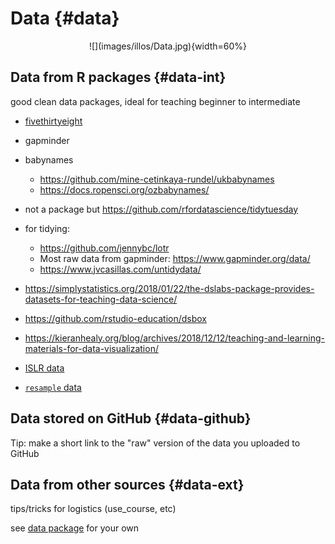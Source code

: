 # Data {#data}

<center>![](images/illos/Data.jpg){width=60%}</center>

## Data from R packages {#data-int}

good clean data packages, ideal for teaching beginner to intermediate

+ [fivethirtyeight](https://fivethirtyeight-r.netlify.com/)
+ gapminder
+ babynames
    + https://github.com/mine-cetinkaya-rundel/ukbabynames
    + https://docs.ropensci.org/ozbabynames/
+ not a package but https://github.com/rfordatascience/tidytuesday
+ for tidying: 
    + https://github.com/jennybc/lotr
    + Most raw data from gapminder: https://www.gapminder.org/data/
    + https://www.jvcasillas.com/untidydata/
+ https://simplystatistics.org/2018/01/22/the-dslabs-package-provides-datasets-for-teaching-data-science/
+ https://github.com/rstudio-education/dsbox
+ https://kieranhealy.org/blog/archives/2018/12/12/teaching-and-learning-materials-for-data-visualization/

+ [ISLR data](https://cran.r-project.org/package=ISLR)
+ [`resample` data](https://github.com/rudeboybert/resampledata)

## Data stored on GitHub {#data-github}

Tip: make a short link to the "raw" version of the data you uploaded to GitHub

## Data from other sources {#data-ext}

tips/tricks for logistics (use_course, etc)

see [data package](#data-pkg) for your own

